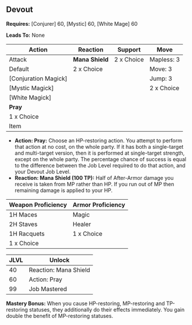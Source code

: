 ## Devout

**Requires:** [Conjurer] 60, [Mystic] 60, [White Mage] 60

**Leads To:** None

| Action               | Reaction        | Support    | Move |
| ---                  | ---             | ---        | ---  |
| Attack               | **Mana Shield** | 2 x Choice | Mapless: 3
| Default              | 2 x Choice      |            | Move: 3
| [Conjuration Magick] |                 |            | Jump: 3
| [Mystic Magick]      |                 |            | 2 x Choice
| [White Magick]       |                 |            |
| **Pray**             |                 |            |
| 1 x Choice           |                 |            |
| Item                 |                 |            |

- **Action: Pray:** Choose an HP-restoring action. You attempt to perform that action at no cost, on the whole party. If it has both a single-target and multi-target version, then it is performed at single-target strength, except on the whole party. The percentage chance of success is equal to the difference between the Job Level required to do that action, and your Devout Job Level.
- **Reaction: Mana Shield (100 TP):** Half of After-Armor damage you receive is taken from MP rather than HP. If you run out of MP then remaining damage is applied to your HP.

| Weapon Proficiency | Armor Proficiency |
| ---                | ---               |
| 1H Maces           | Magic
| 2H Staves          | Healer
| 1H Racquets        | 1 x Choice
| 1 x Choice         |

| JLVL | Unlock |
| ---  | ---    |
| 40 | Reaction: Mana Shield
| 60 | Action: Pray
| 99 | Job Mastered

**Mastery Bonus:** When you cause HP-restoring, MP-restoring and TP-restoring statuses, they additionally do their effects immediately. You gain double the benefit of MP-restoring statuses.
